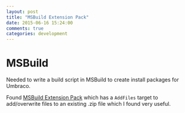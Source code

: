 ```yaml
---
layout: post
title: "MSBuild Extension Pack"
date: 2015-06-16 15:24:00
comments: true
categories: development
---
```


# MSBuild
Needed to write a build script in MSBuild to create install packages for Umbraco.

Found [MSBuild Extension Pack](https://github.com/mikefourie/MSBuildExtensionPack) which has a `AddFiles` target to add/overwrite files to an existing .zip file which I found very useful.

